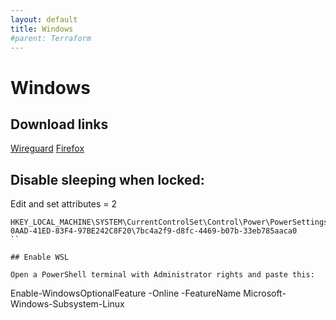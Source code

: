 ```yaml
---
layout: default
title: Windows
#parent: Terraform
---
```


# Windows

## Download links

[Wireguard](https://download.wireguard.com/windows-client/)
[Firefox](https://www.microsoft.com/store/productId/9NZVDKPMR9RD)

## Disable sleeping when locked:

Edit and set attributes = 2

```
HKEY_LOCAL_MACHINE\SYSTEM\CurrentControlSet\Control\Power\PowerSettings\238C9FA8-0AAD-41ED-83F4-97BE242C8F20\7bc4a2f9-d8fc-4469-b07b-33eb785aaca0 
``

## Enable WSL

Open a PowerShell terminal with Administrator rights and paste this:
```
Enable-WindowsOptionalFeature -Online -FeatureName Microsoft-Windows-Subsystem-Linux
```
